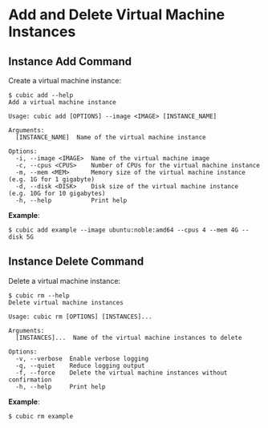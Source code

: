 # Add and Delete Virtual Machine Instances

## Instance Add Command
Create a virtual machine instance:
```
$ cubic add --help
Add a virtual machine instance

Usage: cubic add [OPTIONS] --image <IMAGE> [INSTANCE_NAME]

Arguments:
  [INSTANCE_NAME]  Name of the virtual machine instance

Options:
  -i, --image <IMAGE>  Name of the virtual machine image
  -c, --cpus <CPUS>    Number of CPUs for the virtual machine instance
  -m, --mem <MEM>      Memory size of the virtual machine instance (e.g. 1G for 1 gigabyte)
  -d, --disk <DISK>    Disk size of the virtual machine instance  (e.g. 10G for 10 gigabytes)
  -h, --help           Print help
```
**Example**:
```
$ cubic add example --image ubuntu:noble:amd64 --cpus 4 --mem 4G --disk 5G
```

## Instance Delete Command

Delete a virtual machine instance:
```
$ cubic rm --help
Delete virtual machine instances

Usage: cubic rm [OPTIONS] [INSTANCES]...

Arguments:
  [INSTANCES]...  Name of the virtual machine instances to delete

Options:
  -v, --verbose  Enable verbose logging
  -q, --quiet    Reduce logging output
  -f, --force    Delete the virtual machine instances without confirmation
  -h, --help     Print help
```
**Example**:
```
$ cubic rm example
```
